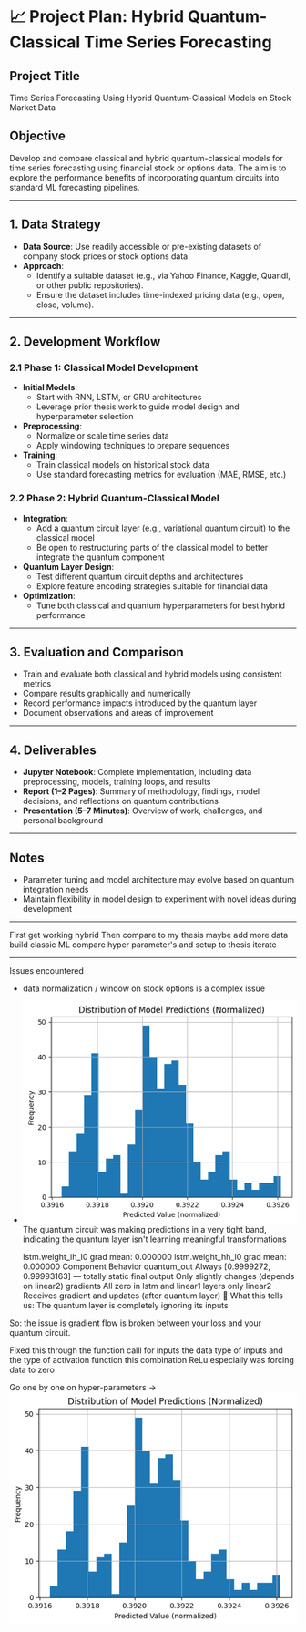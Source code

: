 # 📈 Project Plan: Hybrid Quantum-Classical Time Series Forecasting

## Project Title
Time Series Forecasting Using Hybrid Quantum-Classical Models on Stock Market Data

## Objective
Develop and compare classical and hybrid quantum-classical models for time series forecasting using financial stock or options data. The aim is to explore the performance benefits of incorporating quantum circuits into standard ML forecasting pipelines.

---

## 1. Data Strategy

- **Data Source**: Use readily accessible or pre-existing datasets of company stock prices or stock options data.
- **Approach**:
  - Identify a suitable dataset (e.g., via Yahoo Finance, Kaggle, Quandl, or other public repositories).
  - Ensure the dataset includes time-indexed pricing data (e.g., open, close, volume).

---

## 2. Development Workflow

### 2.1 Phase 1: Classical Model Development

- **Initial Models**:
  - Start with RNN, LSTM, or GRU architectures
  - Leverage prior thesis work to guide model design and hyperparameter selection
- **Preprocessing**:
  - Normalize or scale time series data
  - Apply windowing techniques to prepare sequences
- **Training**:
  - Train classical models on historical stock data
  - Use standard forecasting metrics for evaluation (MAE, RMSE, etc.)

### 2.2 Phase 2: Hybrid Quantum-Classical Model

- **Integration**:
  - Add a quantum circuit layer (e.g., variational quantum circuit) to the classical model
  - Be open to restructuring parts of the classical model to better integrate the quantum component
- **Quantum Layer Design**:
  - Test different quantum circuit depths and architectures
  - Explore feature encoding strategies suitable for financial data
- **Optimization**:
  - Tune both classical and quantum hyperparameters for best hybrid performance

---

## 3. Evaluation and Comparison

- Train and evaluate both classical and hybrid models using consistent metrics
- Compare results graphically and numerically
- Record performance impacts introduced by the quantum layer
- Document observations and areas of improvement

---

## 4. Deliverables

- **Jupyter Notebook**: Complete implementation, including data preprocessing, models, training loops, and results
- **Report (1–2 Pages)**: Summary of methodology, findings, model decisions, and reflections on quantum contributions
- **Presentation (5–7 Minutes)**: Overview of work, challenges, and personal background

---

## Notes

- Parameter tuning and model architecture may evolve based on quantum integration needs
- Maintain flexibility in model design to experiment with novel ideas during development


---
First get working hybrid
Then compare to my thesis 
maybe add more data 
build classic ML
compare hyper parameter's and setup to thesis
iterate

---
Issues encountered
- data normalization / window on stock options is a complex issue
- ![alt text](image.png)
    The quantum circuit was making predictions in a very tight band, indicating the quantum layer isn't learning meaningful transformations

    lstm.weight_ih_l0 grad mean: 0.000000
lstm.weight_hh_l0 grad mean: 0.000000
Component	Behavior
quantum_out	Always [0.9999272, 0.99993163] — totally static
final output	Only slightly changes (depends on linear2)
gradients	All zero in lstm and linear1 layers
only linear2	Receives gradient and updates (after quantum layer)
🧠 What this tells us:
The quantum layer is completely ignoring its inputs

So: the issue is gradient flow is broken between your loss and your quantum circuit.

Fixed this through the function calll for inputs the data type of inputs and the type of activation function
this combination ReLu especially was forcing data to zero

Go one by one on hyper-parameters -> 
![alt text](image.png)
